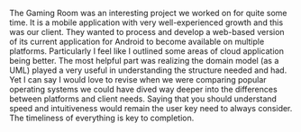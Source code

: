 

The Gaming Room was an interesting project we worked on for quite some time. It is a mobile application with very well-experienced growth and this was our client. They wanted to process and develop a web-based version of its current application for Android to become available on multiple platforms. Particularly I feel like I outlined some areas of cloud application being better.  The most helpful part was realizing the domain model (as a UML) played a very useful in understanding the structure needed and had. Yet I can say I would love to revise when we were comparing popular operating systems we could have dived way deeper into the differences between platforms and client needs. Saying that you should understand speed and intuitiveness would remain the user key need to always consider. The timeliness of everything is key to completion. 

